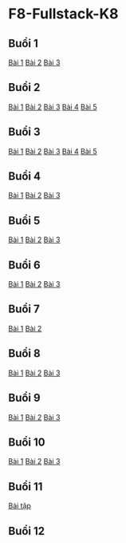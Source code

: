 # F8-Fullstack-K8

## Buổi 1

<a href="./Day-1/ex01.html">Bài 1</a>
<a href="./Day-1/ex02.html">Bài 2</a>
<a href="./Day-1/ex03.html">Bài 3</a>

## Buổi 2

<a href="./Day-2/ex01.html">Bài 1</a>
<a href="./Day-2/ex02.html">Bài 2</a>
<a href="./Day-2/ex03.html">Bài 3</a>
<a href="./Day-2/ex04.html">Bài 4</a>
<a href="./Day-2/ex05.html">Bài 5</a>

## Buổi 3

<a href="./Day-3/ex01.html">Bài 1</a>
<a href="./Day-3/ex02.html">Bài 2</a>
<a href="./Day-3/ex03.html">Bài 3</a>
<a href="./Day-3/ex04.html">Bài 4</a>
<a href="./Day-3/ex05.html">Bài 5</a>

## Buổi 4

<a href="./Day-4/ex01.html">Bài 1</a>
<a href="./Day-4/ex02.html">Bài 2</a>
<a href="./Day-4/ex03.html">Bài 3</a>

## Buổi 5

<a href="./Day-5/ex01.html">Bài 1</a>
<a href="./Day-5/ex02.html">Bài 2</a>
<a href="./Day-5/ex03.html">Bài 3</a>

## Buổi 6

<a href="./Day-6/ex01.html">Bài 1</a>
<a href="./Day-6/ex02.html">Bài 2</a>
<a href="./Day-6/ex03.html">Bài 3</a>

## Buổi 7

<a href="./Day-7/ex01.html">Bài 1</a>
<a href="./Day-7/ex02.html">Bài 2</a>

## Buổi 8

<a href="./Day-8/ex01.html">Bài 1</a>
<a href="./Day-8/ex02.html">Bài 2</a>
<a href="./Day-8/ex03.html">Bài 3</a>

## Buổi 9

<a href="./Day-9/ex01.html">Bài 1</a>
<a href="./Day-9/ex02.html">Bài 2</a>
<a href="./Day-9/ex03.html">Bài 3</a>

## Buổi 10

<a href="./Day-10/ex01.html">Bài 1</a>
<a href="./Day-10/ex02.html">Bài 2</a>
<a href="./Day-10/ex03.html">Bài 3</a>

## Buổi 11

<a href="./Day-11/index.html">Bài tập</a>

## Buổi 12
